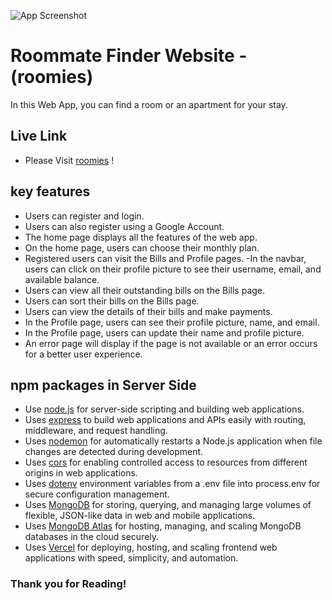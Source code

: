 ![App Screenshot](https://i.ibb.co/h3H1YWN/logo-roomies-light.png)

# Roommate Finder Website - (roomies)

In this Web App, you can find a room or an apartment for your stay.

## Live Link

- Please Visit [roomies](https://classy-kheer-eba7af.netlify.app/) !

## key features

- Users can register and login.
- Users can also register using a Google Account.
- The home page displays all the features of the web app.
- On the home page, users can choose their monthly plan.
- Registered users can visit the Bills and Profile pages.
-In the navbar, users can click on their profile picture to see their username, email, and available balance.
- Users can view all their outstanding bills on the Bills page.
- Users can sort their bills on the Bills page.
- Users can view the details of their bills and make payments.
- In the Profile page, users can see their profile picture, name, and email.
- In the Profile page, users can update their name and profile picture.
- An error page will display if the page is not available or an error occurs for a better user experience.

## npm packages in Server Side

- Use [node.js](https://nodejs.org/) for server-side scripting and building web applications.
- Uses [express](https://expressjs.com/) to build web applications and APIs easily with routing, middleware, and request handling.
- Uses [nodemon](https://nodemon.io/) for automatically restarts a Node.js application when file changes are detected during development.
- Uses [cors](https://expressjs.com/en/resources/middleware/cors.html) for enabling controlled access to resources from different origins in web applications.
- Uses [dotenv](https://dotenvx.com/) environment variables from a .env file into process.env for secure configuration management.
- Uses [MongoDB](https://www.mongodb.com/)  for storing, querying, and managing large volumes of flexible, JSON-like data in web and mobile applications.
- Uses [MongoDB Atlas](https://www.mongodb.com/products/platform/atlas-database) for hosting, managing, and scaling MongoDB databases in the cloud securely.
- Uses [Vercel](https://vercel.com/) for deploying, hosting, and scaling frontend web applications with speed, simplicity, and automation.


### Thank you for Reading!